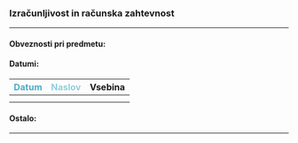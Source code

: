 
### Izračunljivost in računska zahtevnost

---

#### Obveznosti pri predmetu:


#### Datumi:


| <font color="#4bacc6">Datum</font> | <font color="#92cddc">Naslov</font> | Vsebina |
|:----------------------------------:| ----------------------------------- | ------- |
|                                    |                                     |         |
|                                    |                                     |         |

#### Ostalo:


---